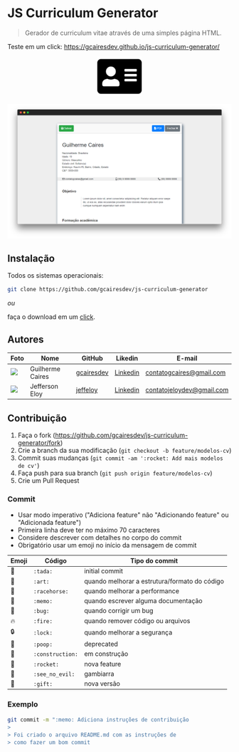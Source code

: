 # JS Curriculum Generator
> Gerador de curriculum vitae através de uma simples página HTML. 

Teste em um click: https://gcairesdev.github.io/js-curriculum-generator/ 

<p align="center">
    <img src="img/cv-icon.svg" width="100px">
</p>

![](img/js-curriculum-generator.png)

## Instalação

Todos os sistemas operacionais:

```sh
git clone https://github.com/gcairesdev/js-curriculum-generator
```

_ou_

faça o download em um <a href="https://github.com/gcairesdev/js-curriculum-generator/archive/master.zip" target="_blank">click</a>.

## Autores

Foto | Nome | GitHub | Likedin | E-mail
---- | ---- | ------ | ------- | ------
<img src="https://avatars1.githubusercontent.com/u/54117888?s=460&u=aa7d6143c4e1fdab1ffa6e5fd5ebfe64572f2eae&v=4" width="100px"> | Guilherme Caires | [gcairesdev](https://github.com/gcairesdev) | [Linkedin](https://linkedin.com/in/guilherme-caires/) | contatogcaires@gmail.com
<img src="https://avatars2.githubusercontent.com/u/56545903?s=400&u=7445f50f4a7c02a76fef37d74a1f84b2bf2c7109&v=4" width="100px"> | Jefferson Eloy | [jeffeloy](https://github.com/jeffeloy) | [Linkedin](https://linkedin.com/in/jefferson-eloy) | contatojeloydev@gmail.com

## Contribuição

1. Faça o fork (<https://github.com/gcairesdev/js-curriculum-generator/fork>)
2. Crie a branch da sua modificação (`git checkout -b feature/modelos-cv`)
3. Commit suas mudanças (`git commit -am ':rocket: Add mais modelos de cv'`)
4. Faça push para sua branch (`git push origin feature/modelos-cv`)
5. Crie um Pull Request

### Commit 

- Usar modo imperativo ("Adiciona feature" não "Adicionando feature" ou "Adicionada feature")
- Primeira linha deve ter no máximo 70 caracteres
- Considere descrever com detalhes no corpo do commit
- Obrigatório usar um emoji no início da mensagem de commit

Emoji | Código | Tipo do commit
------------ | ------------- | -------------
:tada: | `:tada:` | initial commit
:art: | `:art:` | quando melhorar a estrutura/formato do código
:racehorse: | `:racehorse:` | quando melhorar a performance
:memo: | `:memo:` | quando escrever alguma documentação
:bug: | `:bug:` | quando corrigir um bug
:fire: | `:fire:` | quando remover código ou arquivos
:lock: | `:lock:` | quando melhorar a segurança
:poop: | `:poop:` | deprecated
:construction: | `:construction:` | em construção
:rocket: | `:rocket:` | nova feature
:see_no_evil: | `:see_no_evil:` | gambiarra
:gift: | `:gift:` | nova versão 

### Exemplo
```bash
git commit -m ":memo: Adiciona instruções de contribuição
>
> Foi criado o arquivo README.md com as instruções de
> como fazer um bom commit
``` 
